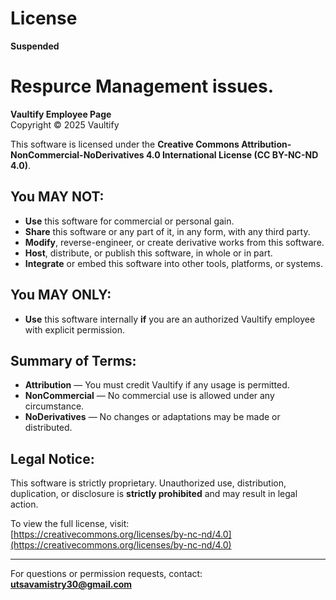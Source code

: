 # License
**Suspended**
# Respurce Management issues.

**Vaultify Employee Page**  
Copyright © 2025 Vaultify

This software is licensed under the **Creative Commons Attribution-NonCommercial-NoDerivatives 4.0 International License (CC BY-NC-ND 4.0)**.

## You MAY NOT:

- **Use** this software for commercial or personal gain.
- **Share** this software or any part of it, in any form, with any third party.
- **Modify**, reverse-engineer, or create derivative works from this software.
- **Host**, distribute, or publish this software, in whole or in part.
- **Integrate** or embed this software into other tools, platforms, or systems.

## You MAY ONLY:

- **Use** this software internally **if** you are an authorized Vaultify employee with explicit permission.

## Summary of Terms:

- **Attribution** — You must credit Vaultify if any usage is permitted.
- **NonCommercial** — No commercial use is allowed under any circumstance.
- **NoDerivatives** — No changes or adaptations may be made or distributed.

## Legal Notice:

This software is strictly proprietary. Unauthorized use, distribution, duplication, or disclosure is **strictly prohibited** and may result in legal action.

To view the full license, visit:  
[https://creativecommons.org/licenses/by-nc-nd/4.0](https://creativecommons.org/licenses/by-nc-nd/4.0)

---

For questions or permission requests, contact:  
**utsavamistry30@gmail.com**
